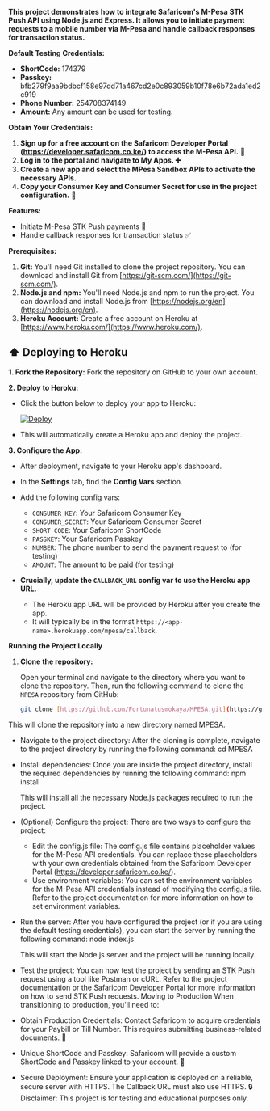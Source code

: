 

<div align="center">

</div>

**This project demonstrates how to integrate Safaricom's M-Pesa STK Push API using Node.js and Express. It allows you to initiate payment requests to a mobile number via M-Pesa and handle callback responses for transaction status.**

**Default Testing Credentials:**

* **ShortCode:** 174379
* **Passkey:** bfb279f9aa9bdbcf158e97dd71a467cd2e0c893059b10f78e6b72ada1ed2c919
* **Phone Number:** 254708374149
* **Amount:** Any amount can be used for testing.

**Obtain Your Credentials:**

1. **Sign up for a free account on the Safaricom Developer Portal (https://developer.safaricom.co.ke/) to access the M-Pesa API.** 🚀
2. **Log in to the portal and navigate to **My Apps**. ➕**
3. **Create a new app and select the **MPesa Sandbox APIs** to activate the necessary APIs.**
4. **Copy your **Consumer Key** and **Consumer Secret** for use in the project configuration.** 🔑

**Features:**

* Initiate M-Pesa STK Push payments 💸
* Handle callback responses for transaction status ✅

**Prerequisites:**

1. **Git:** You'll need Git installed to clone the project repository. You can download and install Git from [https://git-scm.com/](https://git-scm.com/).
2. **Node.js and npm:** You'll need Node.js and npm to run the project. You can download and install Node.js from [https://nodejs.org/en](https://nodejs.org/en).
3. **Heroku Account:** Create a free account on Heroku at [https://www.heroku.com/](https://www.heroku.com/).

## ⬆️ Deploying to Heroku

**1. Fork the Repository:** Fork the repository on GitHub to your own account.

**2. Deploy to Heroku:**

   * Click the button below to deploy your app to Heroku:

     [![Deploy](https://www.herokucdn.com/deploy/button.svg)](https://heroku.com/deploy?template=github://Fortunatusmokaya/MPESA)

   * This will automatically create a Heroku app and deploy the project.

**3. Configure the App:**

   * After deployment, navigate to your Heroku app's dashboard.
   * In the **Settings** tab, find the **Config Vars** section.
   * Add the following config vars:

      * `CONSUMER_KEY`: Your Safaricom Consumer Key
      * `CONSUMER_SECRET`: Your Safaricom Consumer Secret
      * `SHORT_CODE`: Your Safaricom ShortCode
      * `PASSKEY`: Your Safaricom Passkey
      * `NUMBER`: The phone number to send the payment request to (for testing)
      * `AMOUNT`: The amount to be paid (for testing)

   * **Crucially, update the `CALLBACK_URL` config var to use the Heroku app URL.** 
     - The Heroku app URL will be provided by Heroku after you create the app. 
     - It will typically be in the format `https://<app-name>.herokuapp.com/mpesa/callback`.

**Running the Project Locally**

1. **Clone the repository:**

   Open your terminal and navigate to the directory where you want to clone the repository. Then, run the following command to clone the `MPESA` repository from GitHub:

   ```bash
   git clone [https://github.com/Fortunatusmokaya/MPESA.git](https://github.com/Fortunatusmokaya/MPESA.git)

This will clone the repository into a new directory named MPESA.
 * Navigate to the project directory:
   After the cloning is complete, navigate to the project directory by running the following command:
   cd MPESA

 * Install dependencies:
   Once you are inside the project directory, install the required dependencies by running the following command:
   npm install

   This will install all the necessary Node.js packages required to run the project.
 * (Optional) Configure the project:
   There are two ways to configure the project:
   * Edit the config.js file: The config.js file contains placeholder values for the M-Pesa API credentials. You can replace these placeholders with your own credentials obtained from the Safaricom Developer Portal (https://developer.safaricom.co.ke/).
   * Use environment variables: You can set the environment variables for the M-Pesa API credentials instead of modifying the config.js file. Refer to the project documentation for more information on how to set environment variables.
 * Run the server:
   After you have configured the project (or if you are using the default testing credentials), you can start the server by running the following command:
   node index.js

   This will start the Node.js server and the project will be running locally.
 * Test the project:
   You can now test the project by sending an STK Push request using a tool like Postman or cURL. Refer to the project documentation or the Safaricom Developer Portal for more information on how to send STK Push requests.
Moving to Production
When transitioning to production, you'll need to:
 * Obtain Production Credentials: Contact Safaricom to acquire credentials for your Paybill or Till Number. This requires submitting business-related documents. 📝
 * Unique ShortCode and Passkey: Safaricom will provide a custom ShortCode and Passkey linked to your account. 🔑
 * Secure Deployment: Ensure your application is deployed on a reliable, secure server with HTTPS. The Callback URL must also use HTTPS. 🔒
Disclaimer:
This project is for testing and educational purposes only.
